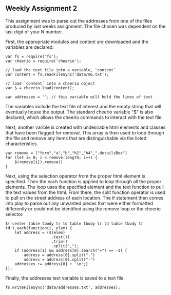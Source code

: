 ## Weekly Assignment 2
This assignment was to parse out the addresses from one of the files produced by last weeks assignment. The file chosen was dependent on the last digit of your N number.

First, the appropriate modules and content are downloaded and the variables are declared:

    var fs = require('fs');
    var cheerio = require('cheerio');

    // load the text file into a variable, `content`
    var content = fs.readFileSync('data/m6.txt');

    // load `content` into a cheerio object
    var $ = cheerio.load(content);

    var addresses = ''; // this variable will hold the lines of text
    
The variables include the text file of interest and the empty string that will eventually house the output. The standard cheerio variable "$" is also declared, which allows the cheerio commands to interact with the text file.

Next, another varible is created with undesirable html elements and classes that have been flagged for removal. This array is then used to loop through the file and remove any items that are distinguishable via the listed characteristics.

    var remove = ["form","a","b","h1","h4",".detailsBox"]
    for (let i= 0; i < remove.length; i++) {
        $(remove[i]).remove()
    }

Next, using the selection operator from the proper html element is specified. Then the each function is applied to loop through all the proper elements. The loop uses the specified element and the text function to pull the text values from the html. From there, the split function operator is used to pull on the street address of each location. The if statement then comes into play to parse out any unwanted pieces that were either formatted differently or could not be identified using the remove loop or the cheerio selector.

    $('center table tbody tr td table tbody tr td table tbody tr td').each(function(i, elem) {
        let address = ($(elem)
                        .text())
                        .trim()
                        .split(",");
        if (address[1] && address[0].search("=") == -1) {
            address = address[0].split(".")
            address = address[0].split("-")
        addresses += address[0] + '\n';}
    });
    
Finally, the addresses text variable is saved to a text file.

    fs.writeFileSync('data/addresses.txt', addresses);